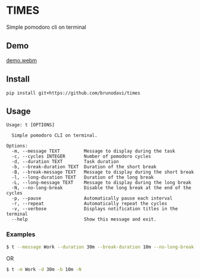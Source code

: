 # TIMES
Simple pomodoro cli on terminal

## Demo
[demo.webm](https://github.com/user-attachments/assets/95176cd1-b8db-4e2b-a6f2-829e6d375494)


## Install
```
pip install git+https://github.com/brunodavi/times
```

## Usage

```
Usage: t [OPTIONS]

  Simple pomodoro CLI on terminal.

Options:
  -m, --message TEXT         Message to display during the task
  -c, --cycles INTEGER       Number of pomodoro cycles
  -d, --duration TEXT        Task duration
  -b, --break-duration TEXT  Duration of the short break
  -B, --break-message TEXT   Message to display during the short break
  -l, --long-duration TEXT   Duration of the long break
  -L, --long-message TEXT    Message to display during the long break
  -N, --no-long-break        Disable the long break at the end of the cycles
  -p, --pause                Automatically pause each interval
  -r, --repeat               Automatically repeat the cycles
  -v, --verbose              Displays notification titles in the terminal
  --help                     Show this message and exit.
```

### Examples
```sh
$ t --message Work --duration 30m --break-duration 10m --no-long-break
```

OR

```sh
$ t -m Work -d 30m -b 10m -N
```
